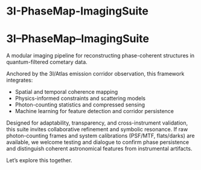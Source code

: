 # 3I-PhaseMap-ImagingSuite
# 3I–PhaseMap–ImagingSuite

A modular imaging pipeline for reconstructing phase-coherent structures in quantum-filtered cometary data.

Anchored by the 3I/Atlas emission corridor observation, this framework integrates:
- Spatial and temporal coherence mapping
- Physics-informed constraints and scattering models
- Photon-counting statistics and compressed sensing
- Machine learning for feature detection and corridor persistence

Designed for adaptability, transparency, and cross-instrument validation, this suite invites collaborative refinement and symbolic resonance. If raw photon-counting frames and system calibrations (PSF/MTF, flats/darks) are available, we welcome testing and dialogue to confirm phase persistence and distinguish coherent astronomical features from instrumental artifacts.

Let’s explore this together.
